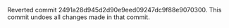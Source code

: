 Reverted commit 2491a28d945d2d90e9eed09247dc9f88e9070300. This commit undoes all changes made in that commit.